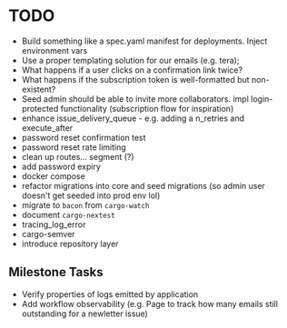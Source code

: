 # TODO

- Build something like a spec.yaml manifest for deployments. Inject environment vars
- Use a proper templating solution for our emails (e.g. tera);
- What happens if a user clicks on a confirmation link twice?
- What happens if the subscription token is well-formatted but non-existent?
- Seed admin should be able to invite more collaborators. impl login-protected functionality (subscription flow for inspiration)
- enhance issue_delivery_queue - e.g. adding a n_retries and execute_after
- password reset confirmation test
- password reset rate limiting
- clean up routes... segment (?)
- add password expiry
- docker compose
- refactor migrations into core and seed migrations (so admin user doesn't get seeded into prod env lol)
- migrate to `bacon` from `cargo-watch`
- document `cargo-nextest`
- tracing_log_error
- cargo-semver
- introduce repository layer

## Milestone Tasks

- Verify properties of logs emitted by application
- Add workflow observability (e.g. Page to track how many emails still outstanding for a newletter issue)
